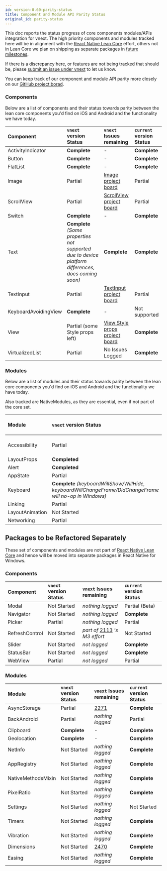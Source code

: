 ```yaml
---
id: version-0.60-parity-status
title: Component and Module API Parity Status
original_id: parity-status
---
```


This doc reports the status progress of core components modules/APIs integration for vnext. The high priority components and modules tracked here will be in alignment with the [React Native Lean Core](https://github.com/facebook/react-native/issues/23313) effort, others not in Lean Core we plan on shipping as separate packages in [future milestones](https://github.com/microsoft/react-native-windows/milestones).

If there is a discrepancy here, or features are not being tracked that should be, please [submit an issue under vnext](https://github.com/microsoft/react-native-windows/issues/new?labels=vnext&template=vnext.md) to let us know.

You can keep track of our component and module API parity more closely on our [GitHub project borad](https://github.com/microsoft/react-native-windows/projects/7).

### Components
Below are a list of components and their status towards parity between the lean core components you'd find on iOS and Android and the functionality we have today.

|Component| `vnext` version Status | `vnext` Issues remaining | `current` version Status |
|:-|:-|:-|:-|
|ActivityIndicator|**Complete**|-|**Complete**|
|Button|**Complete**|-|**Complete**|
|FlatList|**Complete**|-|**Complete**|
|Image|Partial|[Image project board](https://github.com/microsoft/react-native-windows/projects/18)|Partial|
|ScrollView|Partial|[ScrollView project board](https://github.com/microsoft/react-native-windows/projects/17)|Partial|
|Switch|**Complete**|-|**Complete**|
|Text|**Complete** *(Some properties not supported due to device platform differences, docs coming soon)*|**Complete**|**Complete**|
|TextInput|Partial|[TextInput project board](https://github.com/microsoft/react-native-windows/projects/20)|Partial|
|KeyboardAvoidingView|**Complete**|-|Not supported|
|View|Partial (some Style props left)|[View Style props project board](https://github.com/microsoft/react-native-windows/projects/19)|**Complete**|
|VirtualizedList|Partial|No Issues Logged|**Complete**|

### Modules
Below are a list of modules and their status towards parity between the lean core components you'd find on iOS and Android and the functionality we have today.

Also tracked are NativeModules, as they are essential, even if not part of the core set.

|Module| `vnext` version Status | `vnext` Issues remaining | `current` version Status|
|:-|:-|:-|:-|
|Accessibility|Partial|[Accessibility project board](https://github.com/microsoft/react-native-windows/projects/21)|Partial|
|LayoutProps|**Completed**|-|Partial|
|Alert|**Completed**|-|**Complete**|
|AppState|Partial|[2144](https://github.com/microsoft/react-native-windows/issues/2144)|**Complete**|
|Keyboard|**Complete** *(keyboardWillShow/WillHide, keyboardWillChangeFrame/DidChangeFrame will no-op in Windows)*|-|Not Implemented|
|Linking|Partial|[2853](https://github.com/microsoft/react-native-windows/issues/2853)|Partial|
|LayoutAnimation|Not Started|[2494](https://github.com/microsoft/react-native-windows/issues/2494)|Partial|
|Networking|Partial|[2460](https://github.com/microsoft/react-native-windows/issues/2460), [3178](https://github.com/microsoft/react-native-windows/issues/3178)|**Complete**|


## Packages to be Refactored Separately
These set of components and modules are not part of [React Native Lean Core](https://github.com/facebook/react-native/issues/23313) and hence will be moved into separate packages in React Native for Windows.

### Components

|Component| `vnext` version Status | `vnext` Issues remaining | `current` version Status |
|:-|:-|:-|:-|
|Modal|Not Started|*nothing logged*|Partial (Beta)|
|Navigator|Not Started|*nothing logged*|**Complete**|
|Picker|Partial|*nothing logged*|Partial|
|RefreshControl|Not Started|*part of* [2113](https://github.com/microsoft/react-native-windows/issues/2113) *'s M3 effort*|Not Started|
|Slider|Not Started|*not logged*|**Complete**|
|StatusBar|Not Started|*not logged*|**Complete**|
|WebView|Partial|*not logged*|Partial|

### Modules

|Module| `vnext` version Status | `vnext` Issues remaining | `current` version Status|
|:-|:-|:-|:-|
|AsyncStorage|Partial|[2271](https://github.com/microsoft/react-native-windows/issues/2271)|**Complete**|
|BackAndroid|Partial|*nothing logged*|Partial|
|Clipboard|**Complete**|-|**Complete**|
|Geolocation|**Complete**|-|**Complete**|
|NetInfo|Not Started|*nothing logged*|**Complete**|
|AppRegistry|Not Started|*nothing logged*|**Complete**|
|NativeMethodsMixin|Not Started|*nothing logged*|**Complete**|
|PixelRatio|Not Started|*nothing logged*|**Complete**|
|Settings|Not Started|*nothing logged*|Not Started|
|Timers|Not Started|*nothing logged*|**Complete**|
|Vibration|Not Started|*nothing logged*|**Complete**|
|Dimensions|Not Started|[2470](https://github.com/microsoft/react-native-windows/issues/2470)|**Complete**|
|Easing|Not Started|*nothing logged*|**Complete**|
